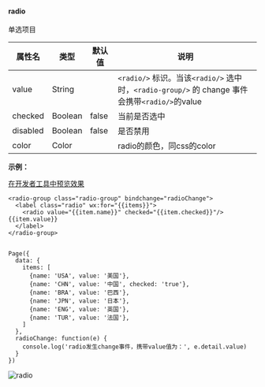 #### radio

单选项目

  属性名     |  类型      |  默认值  |  说明                                                                             
-------------|------------|----------|-----------------------------------------------------------------------------------
  value      |  String    |          |`<radio/>` 标识。当该`<radio/>` 选中时，`<radio-group/>` 的 change 事件会携带`<radio/>`的value
  checked    |  Boolean   |  false   |  当前是否选中                                                                     
  disabled   |  Boolean   |  false   |  是否禁用                                                                         
  color      |  Color     |          |  radio的颜色，同css的color                                                        

**示例：**

[在开发者工具中预览效果](wechatide://minicode/tpbv9cmv6HYr)

    <radio-group class="radio-group" bindchange="radioChange">
      <label class="radio" wx:for="{{items}}">
        <radio value="{{item.name}}" checked="{{item.checked}}"/>{{item.value}}
      </label>
    </radio-group>
    

    Page({
      data: {
        items: [
          {name: 'USA', value: '美国'},
          {name: 'CHN', value: '中国', checked: 'true'},
          {name: 'BRA', value: '巴西'},
          {name: 'JPN', value: '日本'},
          {name: 'ENG', value: '英国'},
          {name: 'TUR', value: '法国'},
        ]
      },
      radioChange: function(e) {
        console.log('radio发生change事件，携带value值为：', e.detail.value)
      }
    })
    

![radio](https://mp.weixin.qq.com/debug/wxadoc/dev/image/pic/radio.png?t=2018424)
